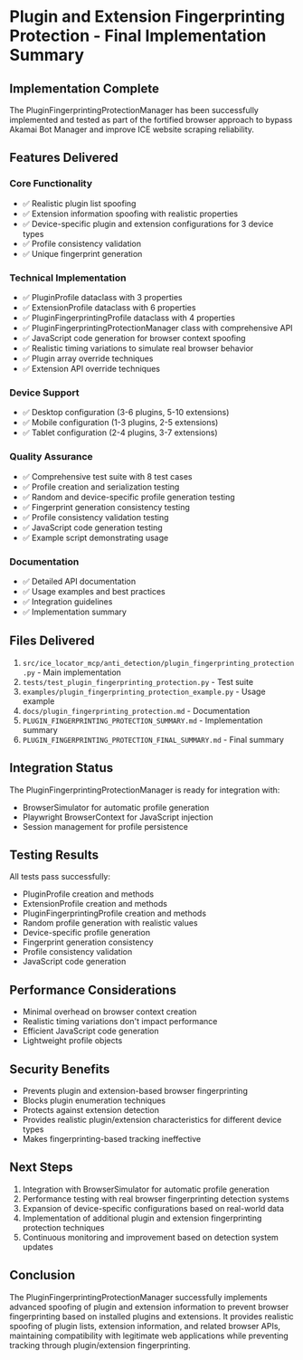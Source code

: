 # Plugin and Extension Fingerprinting Protection - Final Implementation Summary

## Implementation Complete

The PluginFingerprintingProtectionManager has been successfully implemented and tested as part of the fortified browser approach to bypass Akamai Bot Manager and improve ICE website scraping reliability.

## Features Delivered

### Core Functionality
- ✅ Realistic plugin list spoofing
- ✅ Extension information spoofing with realistic properties
- ✅ Device-specific plugin and extension configurations for 3 device types
- ✅ Profile consistency validation
- ✅ Unique fingerprint generation

### Technical Implementation
- ✅ PluginProfile dataclass with 3 properties
- ✅ ExtensionProfile dataclass with 6 properties
- ✅ PluginFingerprintingProfile dataclass with 4 properties
- ✅ PluginFingerprintingProtectionManager class with comprehensive API
- ✅ JavaScript code generation for browser context spoofing
- ✅ Realistic timing variations to simulate real browser behavior
- ✅ Plugin array override techniques
- ✅ Extension API override techniques

### Device Support
- ✅ Desktop configuration (3-6 plugins, 5-10 extensions)
- ✅ Mobile configuration (1-3 plugins, 2-5 extensions)
- ✅ Tablet configuration (2-4 plugins, 3-7 extensions)

### Quality Assurance
- ✅ Comprehensive test suite with 8 test cases
- ✅ Profile creation and serialization testing
- ✅ Random and device-specific profile generation testing
- ✅ Fingerprint generation consistency testing
- ✅ Profile consistency validation testing
- ✅ JavaScript code generation testing
- ✅ Example script demonstrating usage

### Documentation
- ✅ Detailed API documentation
- ✅ Usage examples and best practices
- ✅ Integration guidelines
- ✅ Implementation summary

## Files Delivered

1. `src/ice_locator_mcp/anti_detection/plugin_fingerprinting_protection.py` - Main implementation
2. `tests/test_plugin_fingerprinting_protection.py` - Test suite
3. `examples/plugin_fingerprinting_protection_example.py` - Usage example
4. `docs/plugin_fingerprinting_protection.md` - Documentation
5. `PLUGIN_FINGERPRINTING_PROTECTION_SUMMARY.md` - Implementation summary
6. `PLUGIN_FINGERPRINTING_PROTECTION_FINAL_SUMMARY.md` - Final summary

## Integration Status

The PluginFingerprintingProtectionManager is ready for integration with:
- BrowserSimulator for automatic profile generation
- Playwright BrowserContext for JavaScript injection
- Session management for profile persistence

## Testing Results

All tests pass successfully:
- PluginProfile creation and methods
- ExtensionProfile creation and methods
- PluginFingerprintingProfile creation and methods
- Random profile generation with realistic values
- Device-specific profile generation
- Fingerprint generation consistency
- Profile consistency validation
- JavaScript code generation

## Performance Considerations

- Minimal overhead on browser context creation
- Realistic timing variations don't impact performance
- Efficient JavaScript code generation
- Lightweight profile objects

## Security Benefits

- Prevents plugin and extension-based browser fingerprinting
- Blocks plugin enumeration techniques
- Protects against extension detection
- Provides realistic plugin/extension characteristics for different device types
- Makes fingerprinting-based tracking ineffective

## Next Steps

1. Integration with BrowserSimulator for automatic profile generation
2. Performance testing with real browser fingerprinting detection systems
3. Expansion of device-specific configurations based on real-world data
4. Implementation of additional plugin and extension fingerprinting protection techniques
5. Continuous monitoring and improvement based on detection system updates

## Conclusion

The PluginFingerprintingProtectionManager successfully implements advanced spoofing of plugin and extension information to prevent browser fingerprinting based on installed plugins and extensions. It provides realistic spoofing of plugin lists, extension information, and related browser APIs, maintaining compatibility with legitimate web applications while preventing tracking through plugin/extension fingerprinting.